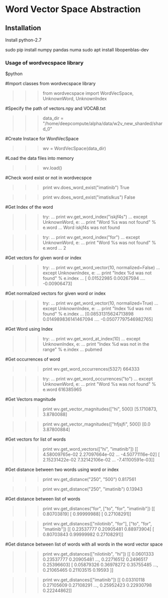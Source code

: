 # Word Vector Space Abstraction

## Installation


Install python-2.7

sudo pip install numpy pandas numa
sudo apt install libopenblas-dev

### Usage of wordvecspace library

$python

#Import classes from wordvecspace library
>>>from wordvecspace import WordVecSpace, UnknownWord, UnknownIndex

#Specify the path of vectors.npy and VOCAB.txt
>>>data_dir = "/home/deepcompute/alpha/data/w2v_new_sharded/shard_0"

#Create Instace for WordVecSpace
>>>wv = WordVecSpace(data_dir)


#Load the data files into memory
>>>wv.load()

#Check word exist or not in wordvecspce
>>>print wv.does_word_exist("imatinib")
True

>>>print wv.does_word_exist("imatislkus")
False


#Get Index of the word
>>> try:
...     print wv.get_word_index("iskjf4s")
... except UnknownWord, e:
...     print "Word %s was not found" % e.word
...
Word iskjf4s was not found

>>> try:
...     print wv.get_word_index("for")
... except UnknownWord, e:
...     print "Word %s was not found" % e.word
...
2

#Get vectors for given word or index
>>> try:
...     print wv.get_word_vector(10, normalized=False)
... except UnknownIndex, e:
...     print "Index %d was not found" % e.index
... 
[ 0.01522985  0.00267594 .... -0.00906473]

#Get normalized vectors for given word or index
>>> try:
...     print wv.get_word_vector(10, normalized=True)
... except UnknownIndex, e:
...     print "Index %d was not found" % e.index
... 
[0.08531315624713898 0.014989836141467094 .... -0.05077797546982765]



#Get Word using Index
>>> try:
...     print wv.get_word_at_index(10)
... except UnknownIndex, e:
...     print "Index %d was not in the range" % e.index
... 
pubmed



#Get occurrences of word
>>> print wv.get_word_occurrences(5327)
664333

>>> try:
...     print wv.get_word_occurrences("to")
... except UnknownWord, e:
...     print "Word %s was not found" % e.word
616385965


#Get Vectors magnitude
>>> print wv.get_vector_magnitudes(["hi", 500])
[5.1710873, 3.8780088]

>>> print wv.get_vector_magnitudes(["hfjsjfi", 500])
[0.0 3.87800884]


#Get vectors for list of words
>>> print wv.get_word_vectors(["hi", "imatinib"])
[[  4.58009765e-02   2.27097664e-02 ... -4.50771116e-02]
 [  2.15231422e-02   7.32142106e-02 ... -7.41100591e-03]]

#Get distance between two words using word or index
>>> print wv.get_distance("250", "500")
0.817561

>>> print wv.get_distance("250", "imatinib")
0.13943

#Get distance between list of words
>>> print wv.get_distances("for", ["to", "for", "imatinib"])
[[ 0.80703819]
 [ 0.99999988]
 [ 0.27108291]]

>>> print wv.get_distances(["nilotinib", "for"], ["to", "for", "imatinib"])
[[ 0.23537777  0.20905481  0.88973904]
 [ 0.80703843  0.99999982  0.27108291]]

#Get distance between list of words with all words in the word vector space
>>> print wv.get_distances(["nilotinib", "hi"])
[[ 0.0601333   0.23537777  0.20905481 ...,  0.22716512  0.2496517
   0.25396603]
 [ 0.05879326  0.36978272  0.35755485 ...,  0.21065465  0.21103515  0.19593   ]]


>>> print wv.get_distances(["imatinib"])
[[ 0.03310118  0.27105609  0.27108291 ...,  0.25952423  0.22930798
   0.22244862]]


